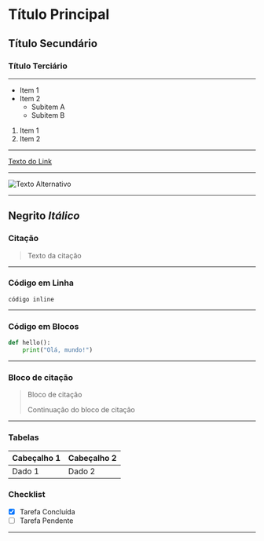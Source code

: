 
# Título Principal
## Título Secundário
### Título Terciário

---
- Item 1
- Item 2
    - Subitem A
    - Subitem B

1. Item 1
2. Item 2
---
[Texto do Link](URL_do_Link)

---

![Texto Alternativo](https://media.geeksforgeeks.org/wp-content/uploads/20210915020701/Readme1.png)

---
**Negrito**
*Itálico*
---

### Citação

> Texto da citação

---

### Código em Linha


`código inline`

---

### Código em Blocos

```python
def hello():
    print("Olá, mundo!")
```
---
### Bloco de citação
>  Bloco de citação
>
> Continuação do bloco de citação

---
### Tabelas

| Cabeçalho 1 | Cabeçalho 2 |
|--------------|--------------|
| Dado 1       | Dado 2       |


### Checklist

- [x] Tarefa Concluída
- [ ] Tarefa Pendente

---
